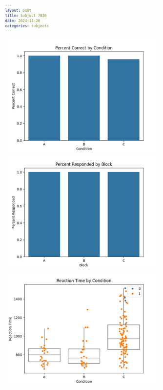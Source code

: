 ```yaml
---
layout: post
title: Subject 7026
date: 2024-11-20
categories: subjects
---
```


![](data/7026/run-8/7026_ATS_percent_correct.png)
![](data/7026/run-8/7026_ATS_percent_responded.png)
![](data/7026/run-8/7026_ATS_rt.png)
